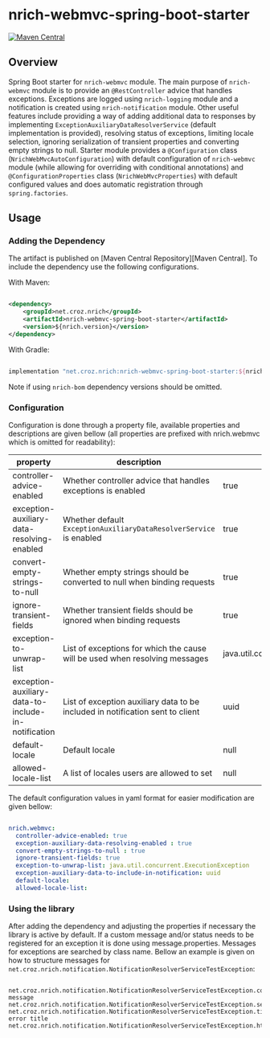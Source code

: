 # nrich-webmvc-spring-boot-starter

[![Maven Central](https://maven-badges.herokuapp.com/maven-central/net.croz.nrich/nrich-webmvc-spring-boot-starter/badge.svg?color=blue)](https://maven-badges.herokuapp.com/maven-central/net.croz.nrich/nrich-webmvc-spring-boot-starter)

## Overview

Spring Boot starter for `nrich-webmvc` module. The main purpose of `nrich-webmvc` module is to provide an `@RestController` advice that handles exceptions. Exceptions are logged using `nrich-logging`
module and a notification is created using `nrich-notification` module. Other useful features include providing a way of adding additional data to responses by implementing
`ExceptionAuxiliaryDataResolverService` (default implementation is provided), resolving status of exceptions, limiting locale selection, ignoring serialization of transient properties and converting
empty strings to null. Starter module provides a `@Configuration` class (`NrichWebMvcAutoConfiguration`) with default configuration of `nrich-webmvc` module
(while allowing for overriding with conditional annotations) and `@ConfigurationProperties` class (`NrichWebMvcProperties`) with default configured values
and does automatic registration through `spring.factories`.

## Usage

### Adding the Dependency

The artifact is published on [Maven Central Repository][Maven Central]. To include the dependency use the following configurations.

With Maven:

```xml

<dependency>
    <groupId>net.croz.nrich</groupId>
    <artifactId>nrich-webmvc-spring-boot-starter</artifactId>
    <version>${nrich.version}</version>
</dependency>

```

With Gradle:

```groovy

implementation "net.croz.nrich:nrich-webmvc-spring-boot-starter:${nrich.version}"

```

Note if using `nrich-bom` dependency versions should be omitted.

### Configuration

Configuration is done through a property file, available properties and descriptions are given bellow (all properties are prefixed with nrich.webmvc which is omitted for readability):

| property                                            | description                                                                    | default value                           |
|-----------------------------------------------------|--------------------------------------------------------------------------------|-----------------------------------------|
| controller-advice-enabled                           | Whether controller advice that handles exceptions is enabled                   | true                                    |
| exception-auxiliary-data-resolving-enabled          | Whether default `ExceptionAuxiliaryDataResolverService` is enabled             | true                                    |
| convert-empty-strings-to-null                       | Whether empty strings should be converted to null when binding requests        | true                                    |
| ignore-transient-fields                             | Whether transient fields should be ignored when binding requests               | true                                    |
| exception-to-unwrap-list                            | List of exceptions for which the cause will be used when resolving messages    | java.util.concurrent.ExecutionException |
| exception-auxiliary-data-to-include-in-notification | List of exception auxiliary data to be included in notification sent to client | uuid                                    |
| default-locale                                      | Default locale                                                                 | null                                    |
| allowed-locale-list                                 | A list of locales users are allowed to set                                     | null                                    |

The default configuration values in yaml format for easier modification are given bellow:

```yaml

nrich.webmvc:
  controller-advice-enabled: true
  exception-auxiliary-data-resolving-enabled : true
  convert-empty-strings-to-null : true
  ignore-transient-fields: true
  exception-to-unwrap-list: java.util.concurrent.ExecutionException
  exception-auxiliary-data-to-include-in-notification: uuid
  default-locale:
  allowed-locale-list:

```

### Using the library

After adding the dependency and adjusting the properties if necessary the library is active by default. If a custom message and/or status needs to be registered for an exception it is done using
message.properties. Messages for exceptions are searched by class name.
Bellow an example is given on how to structure messages for `net.croz.nrich.notification.NotificationResolverServiceTestException`:

```properties

net.croz.nrich.notification.NotificationResolverServiceTestException.content=Error message
net.croz.nrich.notification.NotificationResolverServiceTestException.severity=WARNING
net.croz.nrich.notification.NotificationResolverServiceTestException.title=Custom error title
net.croz.nrich.notification.NotificationResolverServiceTestException.httpStatus=400

```
